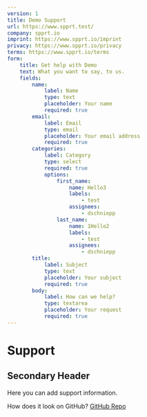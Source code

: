 ```yaml
---
version: 1
title: Demo Support
url: https://www.spprt.test/
company: spprt.io
imprint: https://www.spprt.io/imprint
privacy: https://www.spprt.io/privacy
terms: https://www.spprt.io/terms
form:
    title: Get help with Demo
    text: What you want to say, to us.
    fields:
        name:
            label: Name
            type: text
            placeholder: Your name
            required: true
        email:
            label: Email
            type: email
            placeholder: Your email address
            required: true
        categories:
            label: Category
            type: select
            required: true
            options:
                first_name:
                    name: Hello3
                    labels: 
                        - test
                    assignees:
                        - dschniepp 
                last_name:
                    name: 1Hello2
                    labels:
                        - test
                    assignees:
                        - dschniepp 
        title:
            label: Subject
            type: text
            placeholder: Your subject
            required: true
        body:
            label: How can we help?
            type: textarea
            placeholder: Your request
            required: true
---
```

# Support

## Secondary Header

Here you can add support information.

How does it look on GitHub? [GitHub Repo](https://github.com/spprt-io/demo/issues)
